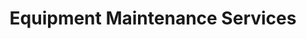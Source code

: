 ---
title: Equipment Maintenance Services
slug: maintenance
seo:
  metaTitle: Gym Equipment Maintenance Services | GymEquip Pro
  metaDescription: Professional maintenance services for all types of gym and fitness equipment. Keep your gym equipment running at peak performance.
  socialImage: /images/maintenance-hero.jpg
  type: Seo
type: PageLayout
sections:
  - type: GenericSection
    title:
      text: Professional Maintenance Services
      color: text-dark
      type: TitleBlock
    subtitle: Keep your gym equipment running at peak performance
    text: >
      Regular maintenance is essential for the longevity and safe operation of your fitness equipment.
      Our certified technicians provide comprehensive maintenance services for all major brands of
      cardio and strength equipment, helping you maximize your investment and minimize downtime.
    media:
      url: /images/maintenance-hero.jpg
      altText: Technician servicing gym equipment
      type: ImageBlock
    colors: bg-light-fg-dark
    
  - type: FeaturedItemsSection
    title:
      text: Our Maintenance Plans
      color: text-dark
      type: TitleBlock
    items:
      - type: FeaturedItem
        title: Preventative Maintenance
        subtitle: Quarterly or Monthly Service
        text: >-
          Regular scheduled maintenance to prevent issues before they occur. Includes
          lubrication, calibration, and thorough inspection of all equipment.
        image:
          url: /images/icon1.svg
          altText: Preventative maintenance icon
          type: ImageBlock
      - type: FeaturedItem
        title: Repair Services
        subtitle: Fast Response Times
        text: >-
          Quick and efficient repair of malfunctioning equipment. We stock parts for
          all major brands and offer 24/7 emergency service.
        image:
          url: /images/icon2.svg
          altText: Repair icon
          type: ImageBlock
      - type: FeaturedItem
        title: Equipment Refurbishment
        subtitle: Extend Equipment Life
        text: >-
          Complete overhaul and refurbishment of older equipment to extend its
          lifespan and improve functionality.
        image:
          url: /images/icon3.svg
          altText: Refurbishment icon
          type: ImageBlock
    colors: bg-neutral-fg-dark
    
  - type: TestimonialsSection
    title:
      text: What Our Clients Say
      color: text-dark
      type: TitleBlock
    testimonials:
      - quote: >-
          The maintenance team at GymEquip Pro has saved us thousands in equipment replacement costs.
          Their preventative maintenance plan has virtually eliminated downtime in our facility.
        name: Michael Johnson
        title: Owner, Powerhouse Fitness
        image:
          url: /images/testimonial1.jpg
          altText: Michael Johnson
          type: ImageBlock
      - quote: >-
          When our main treadmill line went down during peak hours, GymEquip Pro had a technician
          on site within 90 minutes. Exceptional service!
        name: Lisa Rodriguez
        title: Operations Manager, City Fitness Club
        image:
          url: /images/testimonial2.jpg
          altText: Lisa Rodriguez
          type: ImageBlock
    colors: bg-light-fg-dark
    
  - type: ContactSection
    title:
      text: Schedule Maintenance
      color: text-dark
      type: TitleBlock
    text: >
      Contact us today to schedule a maintenance visit or discuss a
      customized maintenance plan for your facility.
    form:
      type: FormBlock
      fields:
        - name: name
          label: Name
          placeholder: Your name
          type: TextFormControl
        - name: email
          label: Email
          placeholder: Your email address
          type: EmailFormControl
        - name: facility
          label: Facility Name
          placeholder: Your gym or facility name
          type: TextFormControl
        - name: equipment
          label: Equipment Details
          placeholder: Tell us about your equipment
          type: TextareaFormControl
      submitLabel: Submit Request
    colors: bg-neutral-fg-dark
--- 